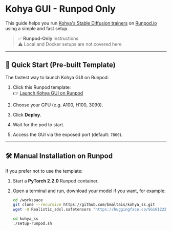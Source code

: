 # Kohya GUI - Runpod Only

This guide helps you run [Kohya's Stable Diffusion trainers](https://github.com/kohya-ss/sd-scripts) on [Runpod.io](https://www.runpod.io) using a simple and fast setup.

> ✅ **Runpod-Only** instructions  
> ⚠️ Local and Docker setups are not covered here

---

## 🚀 Quick Start (Pre-built Template)

The fastest way to launch Kohya GUI on Runpod:

1. Click this Runpod template:  
   👉 [Launch Kohya GUI on Runpod](https://runpod.io/gsc?template=ya6013lj5a&ref=w18gds2n)

2. Choose your GPU (e.g. A100, H100, 3090).
3. Click **Deploy**.
4. Wait for the pod to start.
5. Access the GUI via the exposed port (default: `7860`).

---

## 🛠 Manual Installation on Runpod

If you prefer not to use the template:

1. Start a **PyTorch 2.2.0** Runpod container.
2. Open a terminal and run, download your model if you want, for example:

   ```bash
   cd /workspace
   git clone --recursive https://github.com/bmaltais/kohya_ss.git
   wget -O Realistic_sdxl.safetensors "https://huggingface.co/SG161222/RealVisXL_V5.0/resolve/main/RealVisXL_V5.0_fp16.safetensors?download=true"
   
   cd kohya_ss
   ./setup-runpod.sh
